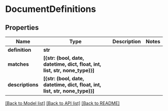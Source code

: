 # DocumentDefinitions


## Properties
Name | Type | Description | Notes
------------ | ------------- | ------------- | -------------
**definition** | **str** |  | 
**matches** | **[{str: (bool, date, datetime, dict, float, int, list, str, none_type)}]** |  | 
**descriptions** | **[{str: (bool, date, datetime, dict, float, int, list, str, none_type)}]** |  | 

[[Back to Model list]](../README.md#documentation-for-models) [[Back to API list]](../README.md#documentation-for-api-endpoints) [[Back to README]](../README.md)


